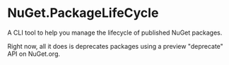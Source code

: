 # NuGet.PackageLifeCycle

A CLI tool to help you manage the lifecycle of published NuGet packages.

Right now, all it does is deprecates packages using a preview "deprecate" API on NuGet.org.

